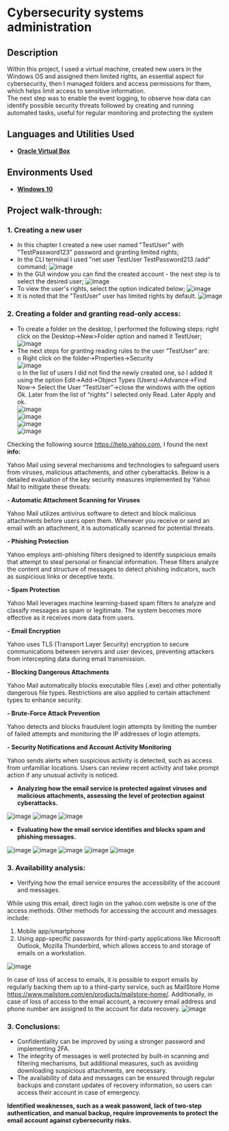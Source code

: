 <h1>Cybersecurity systems administration</h1>

<h2>Description</h2>
Within this project, I used a virtual machine, created new users in the Windows OS and assigned them limited rights, an essential aspect for cybersecurity, then I managed folders and access permissions for them, which helps limit access to sensitive information.<br />
The next step was to enable the event logging, to observe how data can identify possible security threats followed by creating and running automated tasks, useful for regular monitoring and protecting the system <br />

<h2>Languages and Utilities Used</h2>

- <b>[Oracle Virtual Box](https://www.virtualbox.org/)</b> 

<h2>Environments Used </h2>

- <b>[Windows 10](https://www.microsoft.com/en-us/software-download/windows10)</b> 

<h2>Project walk-through:</h2>

<p>
<b><h3>1. Creating a new user</h3></b>

- In this chapter I created a new user named "TestUser" with "TestPassword123" password and granting limited rights;<br/>
- In the CLI terminal I used "net user TestUser TestPassword213 /add" command;
  ![image](https://github.com/user-attachments/assets/9eaa5387-843c-4f2f-bbf2-010d4302d637)<br/>
- In the GUI window you can find the created account - the next step is to select the desired user;
![image](https://github.com/user-attachments/assets/e3ea352b-3b38-438d-870e-6a1d3593ac31)<br/>
- To view the user's rights, select the option indicated below;
![image](https://github.com/user-attachments/assets/845b49f0-a7e9-42f5-8f1e-25bff9500dd1)
- It is noted that the "TestUser" user has limited rights by default.
![image](https://github.com/user-attachments/assets/0597d39d-ca13-4224-ae26-4ec2f4070b37)

<b><h3>2. Creating a folder and granting read-only access:</h3></b>

- To create a folder on the desktop, I performed the following steps: right click on the Desktop->New>Folder option and named it TestUser;<br/>
![image](https://github.com/user-attachments/assets/0043d1d6-b2a6-4bbf-949a-06cc92522c73)
- The next steps for granting reading rules to the user “TestUser” are:<br/>
  o Right click on the folder->Properties->Security<br/>
  ![image](https://github.com/user-attachments/assets/3906d3a5-ca2e-4fd6-b6f9-386371a1bff2)<br/>
  o In the list of users I did not find the newly created one, so I added it using the option Edit->Add->Object Types (Users)->Advance->Find Now-> Select the User “TestUser”->close the windows with the option Ok. Later from the list of “rights” I selected only Read. Later Apply and ok.<br/>
  ![image](https://github.com/user-attachments/assets/e0c1c73b-6e7b-42e0-b8be-fae759f34dd5)<br/>
  ![image](https://github.com/user-attachments/assets/6a7576f6-d39b-451c-b679-e37668c785a5)<br/>
  ![image](https://github.com/user-attachments/assets/9b597720-632d-44ad-9304-83692fa956f0)<br/>
  ![image](https://github.com/user-attachments/assets/c8905d23-62cd-40ec-84be-98cf0a146b6f)<br/>
  




 




Checking the following source https://help.yahoo.com, I found the next **info:** 

Yahoo Mail using several mechanisms and technologies to safeguard users from viruses, malicious attachments, and other cyberattacks. Below is a detailed evaluation of the key security measures implemented by Yahoo Mail to mitigate these threats:

  <b>- Automatic Attachment Scanning for Viruses</b>
    <p>Yahoo Mail utilizes antivirus software to detect and block malicious attachments before users open them. Whenever you receive or send an email with an attachment, it is automatically scanned for potential threats.</p>

  <b>- Phishing Protection</b>
    <p>Yahoo employs anti-phishing filters designed to identify suspicious emails that attempt to steal personal or financial information. These filters analyze the content and structure of messages to detect phishing indicators, such as suspicious links or deceptive texts.</p>

  <b>- Spam Protection</b>
    <p>Yahoo Mail leverages machine learning-based spam filters to analyze and classify messages as spam or legitimate. The system becomes more effective as it receives more data from users.</p>

  <b>- Email Encryption</b>
    <p>Yahoo uses TLS (Transport Layer Security) encryption to secure communications between servers and user devices, preventing attackers from intercepting data during email transmission.</p>

  <b>- Blocking Dangerous Attachments</b>
    <p>Yahoo Mail automatically blocks executable files (.exe) and other potentially dangerous file types. Restrictions are also applied to certain attachment types to enhance security.</p>

  <b>- Brute-Force Attack Prevention</b>
    <p>Yahoo detects and blocks fraudulent login attempts by limiting the number of failed attempts and monitoring the IP addresses of login attempts.</p>

  <b>- Security Notifications and Account Activity Monitoring</b>
    <p>Yahoo sends alerts when suspicious activity is detected, such as access from unfamiliar locations. Users can review recent activity and take prompt action if any unusual activity is noticed.</p>

- **Analyzing how the email service is protected against viruses and malicious attachments, assessing the level of protection against cyberattacks.**<br/>

![image](https://github.com/user-attachments/assets/06786e3a-aa1f-4ae9-99c4-3aff87766609)
![image](https://github.com/user-attachments/assets/f499b079-3206-4a7b-bbc8-0c3dd19d48d3)
![image](https://github.com/user-attachments/assets/9aa96b96-eccd-4a43-9e7c-842e5faa590d)

- **Evaluating how the email service identifies and blocks spam and phishing messages.**<br/>

![image](https://github.com/user-attachments/assets/3f95265e-a737-44f5-910a-777f9f92e3c8)
![image](https://github.com/user-attachments/assets/536909a7-5f40-40f9-8723-9b537468dca8)
![image](https://github.com/user-attachments/assets/7dde5079-9b92-4cd1-9af1-2e1e771b2d55)
![image](https://github.com/user-attachments/assets/c33be467-6fed-4a0e-9539-35d98564d9d1)
![image](https://github.com/user-attachments/assets/494f5efe-fd51-4194-b226-9ff962acc1d3)

<b><h3>3. Availability analysis:</h3></b>

- Verifying how the email service ensures the accessibility of the account and messages.

While using this email, direct login on the yahoo.com website is one of the access methods.
Other methods for accessing the account and messages include:
<ol>
  <li>Mobile app/smartphone</li>
  <li>Using app-specific passwords for third-party applications like Microsoft Outlook, Mozilla Thunderbird, which allows access to and storage of emails on a workstation.</li>
</ol>

![image](https://github.com/user-attachments/assets/f82fba2d-cc4b-4962-9a61-543511477372)

In case of loss of access to emails, it is possible to export emails by regularly backing them up to a third-party service, such as MailStore Home https://www.mailstore.com/en/products/mailstore-home/. Additionally, in case of loss of access to the email account, a recovery email address and phone number are assigned to the account for data recovery.
![image](https://github.com/user-attachments/assets/29d232d5-cae6-4eb2-b584-2c53c6b6c1a8)

<b><h3>3. Conclusions:</h3></b>

- Confidentiality can be improved by using a stronger password and implementing 2FA.</br>
- The integrity of messages is well protected by built-in scanning and filtering mechanisms, but additional measures, such as avoiding downloading suspicious attachments, are necessary.</br>
- The availability of data and messages can be ensured through regular backups and constant updates of recovery information, so users can access their account in case of emergency.</br>

**Identified weaknesses, such as a weak password, lack of two-step authentication, and manual backup, require improvements to protect the email account against cybersecurity risks.**
